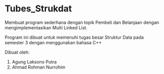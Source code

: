# Tubes_Strukdat
Membuat program sederhana dengan topik Pembeli dan Belanjaan dengan mengimplementasikan Multi Linked List.

Program ini dibuat untuk memenuhi tugas besar Struktur Data pada semester 3 dengan menggunakan bahasa C++

Dibuat oleh:  
1. Agung Laksono Putra  
2. Ahmad Rohman Nurrohim  
